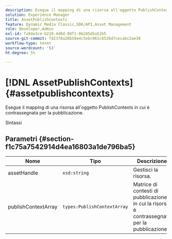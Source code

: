 ```yaml
---
description: Esegue il mapping di una risorsa all'oggetto PublishContexts in cui è contrassegnata per la pubblicazione.
solution: Experience Manager
title: AssetPublishContexts
feature: Dynamic Media Classic,SDK/API,Asset Management
role: Developer,Admin
exl-id: fa94e3ce-b210-4d0d-88f1-0b245d5a52b5
source-git-commit: f42378a20b58e4c5ebc961c6526d7cecabc2ae38
workflow-type: tm+mt
source-wordcount: '53'
ht-degree: 5%

---
```


# [!DNL AssetPublishContexts]{#assetpublishcontexts}

Esegue il mapping di una risorsa all&#39;oggetto PublishContexts in cui è contrassegnata per la pubblicazione.

Sintassi

## Parametri {#section-f1c75a7542914d4ea16803a1de796ba5}

| Nome | Tipo | Descrizione |
|---|---|---|
| assetHandle | `xsd:string` | Gestisci la risorsa. |
| publishContextArray | `types:PublishContextArray` | Matrice di contesti di pubblicazione in cui la risorsa è contrassegnata per la pubblicazione. |
